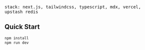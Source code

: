 <samp>
stack: next.js, tailwindcss, typescript, mdx, vercel, upstash redis
</samp>

## Quick Start

```bash
npm install
npm run dev
```
